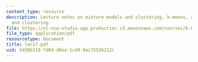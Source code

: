```yaml
---
content_type: resource
description: Lecture notes on mixture models and clustering, k-means, and distance
  and clustering.
file: https://ol-ocw-studio-app-production.s3.amazonaws.com/courses/6-867-machine-learning-fall-2006/5450b1187d84d8ea1cd99ac75526212c_lec17.pdf
file_type: application/pdf
resourcetype: Document
title: lec17.pdf
uid: 5450b118-7d84-d8ea-1cd9-9ac75526212c
---
```

